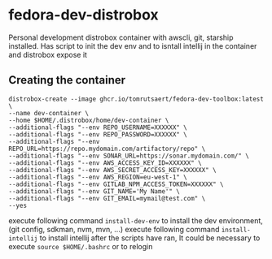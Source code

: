# fedora-dev-distrobox

Personal development distrobox container with awscli, git, starship installed.
Has script to init the dev env and to isntall intellij in the container and distrobox expose it

## Creating the container

```
distrobox-create --image ghcr.io/tomrutsaert/fedora-dev-toolbox:latest \
--name dev-container \
--home $HOME/.distrobox/home/dev-container \
--additional-flags "--env REPO_USERNAME=XXXXXX" \
--additional-flags "--env REPO_PASSWORD=XXXXXX" \
--additional-flags "--env REPO_URL=https://repo.mydomain.com/artifactory/repo" \
--additional-flags "--env SONAR_URL=https://sonar.mydomain.com/" \
--additional-flags "--env AWS_ACCESS_KEY_ID=XXXXXX" \
--additional-flags "--env AWS_SECRET_ACCESS_KEY=XXXXXX" \
--additional-flags "--env AWS_REGION=eu-west-1" \
--additional-flags "--env GITLAB_NPM_ACCESS_TOKEN=XXXXXX" \
--additional-flags "--env GIT_NAME='My Name'" \
--additional-flags "--env GIT_EMAIL=mymail@test.com" \
--yes
```

execute following command `install-dev-env` to install the dev environment, (git config, sdkman, nvm, mvn, ...)
execute following command `install-intellij` to install intellij
after the scripts have ran, It could be necessary to execute `source $HOME/.bashrc` or to relogin

